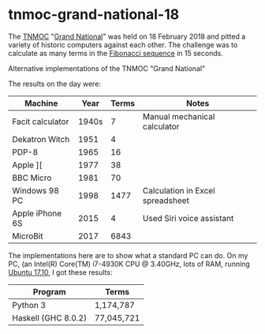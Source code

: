 # tnmoc-grand-national-18

The [TNMOC]() "[Grand National](http://www.tnmoc.org/news/news-releases/grand-digital-won-nine-year-old)" was held on 18 February 2018 and pitted a variety of historic computers against each other. The challenge was to calculate as many terms in the [Fibonacci sequence](https://en.wikipedia.org/wiki/Fibonacci_number) in 15 seconds. 

Alternative implementations of the TNMOC "Grand National"

The results on the day were:

| Machine | Year | Terms | Notes |
|---------|------|-------|-------|
| Facit calculator | 1940s | 7 | Manual mechanical calculator |
| Dekatron Witch | 1951 | 4 |  |
| PDP-8 | 1965 | 16 | |
| Apple ][ | 1977 | 38 |  |
| BBC Micro | 1981 | 70 |  |
| Windows 98 PC | 1998 | 1477 | Calculation in Excel spreadsheet |
| Apple iPhone 6S | 2015 | 4 | Used Siri voice assistant |
| MicroBit | 2017 | 6843 |  |

The implementations here are to show what a standard PC can do. On my PC, (an Intel(R) Core(TM) i7-4930K CPU @ 3.40GHz, lots of RAM, running [Ubuntu 17.10](https://www.ubuntu.com/desktop/1710), I got these results:

| Program  | Terms |
|--------- |-------|
| Python 3 | 1,174,787 |
| Haskell (GHC 8.0.2) | 77,045,721 |





